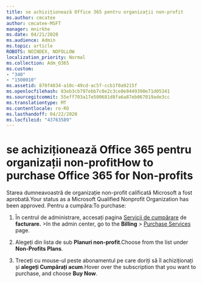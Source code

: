```yaml
---
title: se achiziționează Office 365 pentru organizații non-profit
ms.author: cmcatee
author: cmcatee-MSFT
manager: mnirkhe
ms.date: 04/21/2020
ms.audience: Admin
ms.topic: article
ROBOTS: NOINDEX, NOFOLLOW
localization_priority: Normal
ms.collection: Adm_O365
ms.custom:
- "340"
- "1500010"
ms.assetid: 870f4834-a10c-49cd-ac5f-ccb1f0a9215f
ms.openlocfilehash: 83eb3cb797ebb7c0e2c3ce0e9449390e71d05341
ms.sourcegitcommit: 55eff703a17e500681d8fa6a87eb067019ade3cc
ms.translationtype: MT
ms.contentlocale: ro-RO
ms.lasthandoff: 04/22/2020
ms.locfileid: "43763589"
---
```

# <a name="how-to-purchase-office-365-for-non-profits"></a><span data-ttu-id="5aa3a-102">se achiziționează Office 365 pentru organizații non-profit</span><span class="sxs-lookup"><span data-stu-id="5aa3a-102">How to purchase Office 365 for Non-profits</span></span>

<span data-ttu-id="5aa3a-103">Starea dumneavoastră de organizație non-profit calificată Microsoft a fost aprobată.</span><span class="sxs-lookup"><span data-stu-id="5aa3a-103">Your status as a Microsoft Qualified Nonprofit Organization has been approved.</span></span> <span data-ttu-id="5aa3a-104">Pentru a cumpăra:</span><span class="sxs-lookup"><span data-stu-id="5aa3a-104">To purchase:</span></span>
  
1. <span data-ttu-id="5aa3a-105">În centrul de administrare, accesați pagina [Servicii de cumpărare](https://go.microsoft.com/fwlink/p/?linkid=868433) de **facturare.** \></span><span class="sxs-lookup"><span data-stu-id="5aa3a-105">In the admin center, go to the **Billing** \> [Purchase Services](https://go.microsoft.com/fwlink/p/?linkid=868433) page.</span></span>

2. <span data-ttu-id="5aa3a-106">Alegeți din lista de sub **Planuri non-profit**.</span><span class="sxs-lookup"><span data-stu-id="5aa3a-106">Choose from the list under **Non-Profits Plans**.</span></span>

3. <span data-ttu-id="5aa3a-107">Treceți cu mouse-ul peste abonamentul pe care doriți să îl achiziționați și **alegeți Cumpărați acum**.</span><span class="sxs-lookup"><span data-stu-id="5aa3a-107">Hover over the subscription that you want to purchase, and choose **Buy Now**.</span></span>